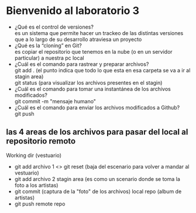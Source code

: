 # Bienvenido al laboratorio 3
- ¿Qué es el control de versiones?  
  es un sistema que permite hacer un trackeo de las distintas versiones que a lo largo de su desarrollo atraviesa un proyecto
- ¿Qué es la “cloning” en Git?  
  es copiar el repositorio que tenemos en la nube (o en un servidor particular) a nuestra pc local 
- ¿Cuál es el comando para rastrear y preparar archivos?  
  git add . (el punto indica que todo lo que esta en esa carpeta se va a ir al stagin area)  
  git status (para visualizar los archivos presentes en el stagin)
- ¿Cuál es el comando para tomar una instantánea de los archivos modificados?  
  git commit -m "mensaje humano"
- ¿Cuál es el comando para enviar los archivos modificados a Github?  
  git push

## las 4 areas de los archivos para pasar del local al repositorio remoto
Working dir  (vestuario)
- git add archivo 1 <> git reset (baja del escenario para volver a mandar al vestuario)
- git add archivo 2
stagin area (es como un scenario donde se toma la foto a los artistas)
- git commit (captura de la "foto" de los archivos)
local repo (album de artistas)
- git push
remote repo  
